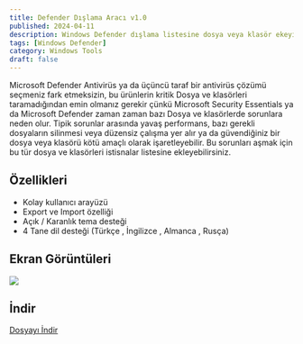 ```yaml
---
title: Defender Dışlama Aracı v1.0
published: 2024-04-11
description: Windows Defender dışlama listesine dosya veya klasör ekeyip çıkartmayı sağlayan araç.
tags: [Windows Defender]
category: Windows Tools
draft: false
---
```


Microsoft Defender Antivirüs ya da üçüncü taraf bir antivirüs çözümü seçmeniz fark etmeksizin, bu ürünlerin kritik Dosya ve klasörleri taramadığından emin olmanız gerekir çünkü Microsoft Security Essentials ya da Microsoft Defender zaman zaman bazı Dosya ve klasörlerde sorunlara neden olur. Tipik sorunlar arasında yavaş performans, bazı gerekli dosyaların silinmesi veya düzensiz çalışma yer alır ya da güvendiğiniz bir dosya veya klasörü kötü amaçlı olarak işaretleyebilir. Bu sorunları aşmak için bu tür dosya ve klasörleri istisnalar listesine ekleyebilirsiniz.

## Özellikleri

- Kolay kullanıcı arayüzü
- Export ve Import özelliği
- Açık / Karanlık tema desteği
- 4 Tane dil desteği (Türkçe , İngilizce , Almanca , Rusça)

## Ekran Görüntüleri

![](https://imgtr.ee/images/2024/04/11/21b16af688f8c70358a22d25f86b2cd2.png)

## İndir

[Dosyayı İndir](https://pixeldrain.com/u/QSMd1AcU)